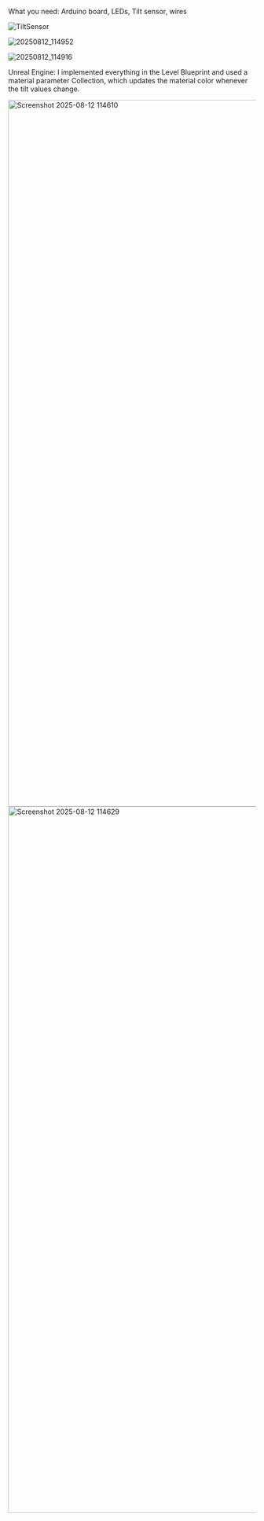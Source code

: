 What you need: Arduino board, LEDs, Tilt sensor, wires

![TiltSensor](https://github.com/user-attachments/assets/457fd88a-1449-4b54-87bb-c01c7d32fa45)

![20250812_114952](https://github.com/user-attachments/assets/466281a9-c251-4561-815a-fc758ad14fd3)

![20250812_114916](https://github.com/user-attachments/assets/48549e8c-1b84-4a1d-aa2e-2da4c90e442b)


Unreal Engine: I implemented everything in the Level Blueprint and used a material parameter Collection, which updates the material color whenever the tilt values change.

<img width="2545" height="1439" alt="Screenshot 2025-08-12 114610" src="https://github.com/user-attachments/assets/3e51f9c4-5750-4c88-b580-9b53f5093cc5" />

<img width="2559" height="1439" alt="Screenshot 2025-08-12 114629" src="https://github.com/user-attachments/assets/a4e83990-72da-49da-801f-67c335de8717" />

